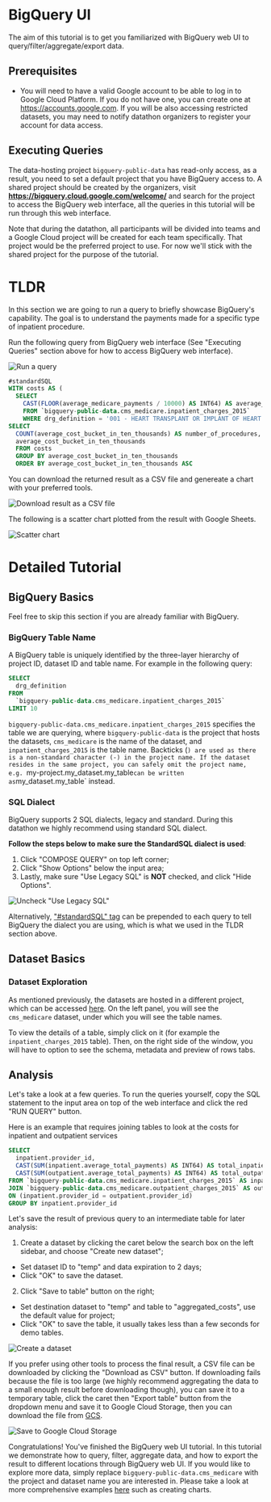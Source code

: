 # BigQuery UI

The aim of this tutorial is to get you familiarized with BigQuery web UI to query/filter/aggregate/export data.

## Prerequisites

* You will need to have a valid Google account to be able to log in to Google Cloud Platform. If you do not have one, you can create one at https://accounts.google.com. If you will be also accessing restricted datasets, you may need to notify datathon organizers to register your account for data access.

## Executing Queries

The data-hosting project `bigquery-public-data` has read-only access, as a result, you need to set a default project that you have BigQuery access to. A shared project should be created by the organizers, visit **https://bigquery.cloud.google.com/welcome/** and search for the project to access the BigQuery web interface, all the queries in this tutorial will be run through this web interface.

Note that during the datathon, all participants will be divided into teams and a Google Cloud project will be created for each team specifically. That project would be the preferred project to use. For now we'll stick with the shared project for the purpose of the tutorial.

# TLDR

In this section we are going to run a query to briefly showcase BigQuery's capability. The goal is to understand the payments made for a specific type of inpatient procedure.

Run the following query from BigQuery web interface (See "Executing Queries" section above for how to access BigQuery web interface).

![Run a query](images/run_query.png)

```SQL
#standardSQL
WITH costs AS (
  SELECT
    CAST(FLOOR(average_medicare_payments / 10000) AS INT64) AS average_cost_bucket_in_ten_thousands
    FROM `bigquery-public-data.cms_medicare.inpatient_charges_2015`
    WHERE drg_definition = '001 - HEART TRANSPLANT OR IMPLANT OF HEART ASSIST SYSTEM W MCC')
SELECT
  COUNT(average_cost_bucket_in_ten_thousands) AS number_of_procedures,
  average_cost_bucket_in_ten_thousands
  FROM costs
  GROUP BY average_cost_bucket_in_ten_thousands
  ORDER BY average_cost_bucket_in_ten_thousands ASC
```

You can download the returned result as a CSV file and genereate a chart with your preferred tools.

![Download result as a CSV file](images/save_csv.png)

The following is a scatter chart plotted from the result with Google Sheets.

![Scatter chart](images/scatter_chart.png)

# Detailed Tutorial

## BigQuery Basics

Feel free to skip this section if you are already familiar with BigQuery.

### BigQuery Table Name

A BigQuery table is uniquely identified by the three-layer hierarchy of project ID, dataset ID and table name. For example in the following query:

```SQL
SELECT
  drg_definition
FROM
  `bigquery-public-data.cms_medicare.inpatient_charges_2015`
LIMIT 10
```

`bigquery-public-data.cms_medicare.inpatient_charges_2015` specifies the table we are querying, where `bigquery-public-data` is the project that hosts the datasets, `cms_medicare` is the name of the dataset, and `inpatient_charges_2015` is the table name. Backticks (`) are used as there is a non-standard character (-) in the project name. If the dataset resides in the same project, you can safely omit the project name, e.g. `my-project.my_dataset.my_table` can be written as `my_dataset.my_table` instead.

### SQL Dialect

BigQuery supports 2 SQL dialects, legacy and standard. During this datathon we highly recommend using standard SQL dialect.

**Follow the steps below to make sure the StandardSQL dialect is used**:

1. Click "COMPOSE QUERY" on top left corner;
2. Click "Show Options" below the input area;
3. Lastly, make sure "Use Legacy SQL" is **NOT** checked, and click "Hide Options".

![Uncheck "Use Legacy SQL"](images/dialect.png)

Alternatively, ["#standardSQL" tag](https://cloud.google.com/bigquery/docs/reference/standard-sql/enabling-standard-sql) can be prepended to each query to tell BigQuery the dialect you are using, which is what we used in the TLDR section above.

## Dataset Basics

### Dataset Exploration

As mentioned previously, the datasets are hosted in a different project, which can be accessed [here](https://bigquery.cloud.google.com/dataset/bigquery-public-data:cms_medicare). On the left panel, you will see the `cms_medicare` dataset, under which you will see the table names.

To view the details of a table, simply click on it (for example the `inpatient_charges_2015` table). Then, on the right side of the window, you will have to option to see the schema, metadata and preview of rows tabs.

## Analysis

Let's take a look at a few queries. To run the queries yourself, copy the SQL statement to the input area on top of the web interface and click the red "RUN QUERY" button.

Here is an example that requires joining tables to look at the costs for inpatient and outpatient services

```SQL
SELECT
  inpatient.provider_id,
  CAST(SUM(inpatient.average_total_payments) AS INT64) AS total_inpatient_payments,
  CAST(SUM(outpatient.average_total_payments) AS INT64) AS total_outpatient_payments
FROM `bigquery-public-data.cms_medicare.inpatient_charges_2015` AS inpatient
JOIN `bigquery-public-data.cms_medicare.outpatient_charges_2015` AS outpatient
ON (inpatient.provider_id = outpatient.provider_id)
GROUP BY inpatient.provider_id
```

Let's save the result of previous query to an intermediate table for later analysis:

1. Create a dataset by clicking the caret below the search box on the left sidebar, and choose "Create new dataset";
  * Set dataset ID to "temp" and data expiration to 2 days;
  * Click "OK" to save the dataset.
2. Click "Save to table" button on the right;
  * Set destination dataset to "temp" and table to "aggregated_costs", use the default value for project;
  * Click "OK" to save the table, it usually takes less than a few seconds for demo tables.

![Create a dataset](images/create_dataset.png)

If you prefer using other tools to process the final result, a CSV file can be downloaded by clicking the "Download as CSV" button. If downloading fails because the file is too large (we highly recommend aggregating the data to a small enough result before downloading though), you can save it to a temporary table, click the caret then "Export table" button from the dropdown menu and save it to Google Cloud Storage, then you can download the file from [GCS](https://console.cloud.google.com/storage).

![Save to Google Cloud Storage](images/save_to_gcs.png)

Congratulations! You've finished the BigQuery web UI tutorial. In this tutorial we demonstrate how to query, filter, aggregate data, and how to export the result to different locations through BigQuery web UI. If you would like to explore more data, simply replace `bigquery-public-data.cms_medicare` with the project and dataset name you are interested in. Please take a look at more comprehensive examples [here](bigquery_colab.ipynb) such as creating charts.
